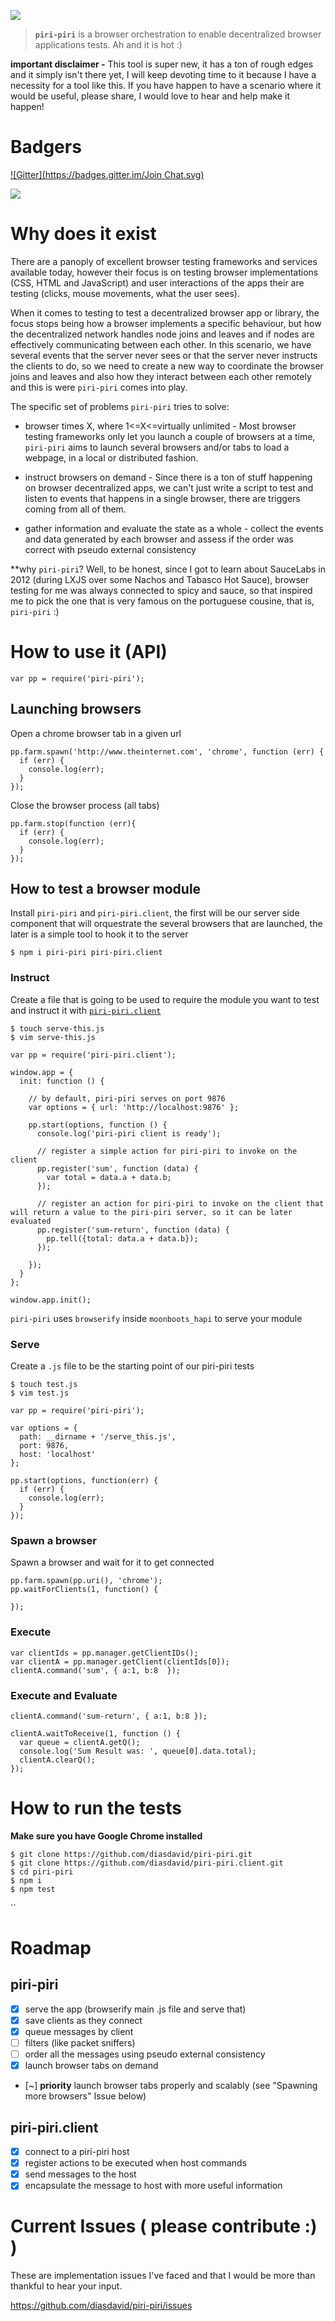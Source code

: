   ![](/img/logo.png)

> **`piri-piri`** is a browser orchestration to enable decentralized browser applications tests. Ah and it is hot :)

**important disclaimer -** This tool is super new, it has a ton of rough edges and it simply isn't there yet, I will keep devoting time to it because I have a necessity for a tool like this. If you have happen to have a scenario where it would be useful, please share, I would love to hear and help make it happen!

# Badgers
[![Gitter](https://badges.gitter.im/Join Chat.svg)](https://gitter.im/diasdavid/piri-piri?utm_source=badge&utm_medium=badge&utm_campaign=pr-badge&utm_content=badge)

[![](https://cldup.com/pgZbzoshyV-3000x3000.png)](http://www.gsd.inesc-id.pt/)

# Why does it exist

There are a panoply of excellent browser testing frameworks and services available today, however their focus is on testing browser implementations (CSS, HTML and JavaScript) and user interactions of the apps their are testing (clicks, mouse movements, what the user sees). 

When it comes to testing to test a decentralized browser app or library, the focus stops being how a browser implements a specific behaviour, but how the decentralized network handles node joins and leaves and if nodes are effectively communicating between each other. In this scenario, we have several events that the server never sees or that the server never instructs the clients to do, so we need to create a new way to coordinate the browser joins and leaves and also how they interact between each other remotely and this is were `piri-piri` comes into play.


The specific set of problems `piri-piri` tries to solve:

- browser times X, where 1<=X<=virtually unlimited - Most browser testing frameworks only let you launch a couple of browsers at a time, `piri-piri` aims to launch several browsers and/or tabs to load a webpage, in a local or distributed fashion.

- instruct browsers on demand - Since there is a ton of stuff happening on browser decentralized apps, we can't just write a script to test and listen to events that happens in a single browser, there are triggers coming from all of them.

- gather information and evaluate the state as a whole - collect the events and data generated by each browser and assess if the order was correct with pseudo external consistency

**why `piri-piri`? Well, to be honest, since I got to learn about SauceLabs in 2012 (during LXJS over some Nachos and Tabasco Hot Sauce), browser testing for me was always connected to spicy and sauce, so that inspired me to pick the one that is very famous on the portuguese cousine, that is, `piri-piri` :)


# How to use it (API)

```
var pp = require('piri-piri');
```

## Launching browsers 

Open a chrome browser tab in a given url
```
pp.farm.spawn('http://www.theinternet.com', 'chrome', function (err) {
  if (err) { 
    console.log(err);
  }
});
```

Close the browser process (all tabs)
```
pp.farm.stop(function (err){
  if (err) { 
    console.log(err);
  }
});
```

## How to test a browser module

Install `piri-piri` and `piri-piri.client`, the first will be our server side component that will orquestrate the several browsers that are launched, the later is a simple tool to hook it to the server

```
$ npm i piri-piri piri-piri.client
```

### Instruct

Create a file that is going to be used to require the module you want to test and instruct it with [`piri-piri.client`](https://github.com/diasdavid/piri-piri.client)


```
$ touch serve-this.js
$ vim serve-this.js
```

```
var pp = require('piri-piri.client');

window.app = {
  init: function () {

    // by default, piri-piri serves on port 9876
    var options = { url: 'http://localhost:9876' };
    
    pp.start(options, function () {
      console.log('piri-piri client is ready');

      // register a simple action for piri-piri to invoke on the client
      pp.register('sum', function (data) {
        var total = data.a + data.b;
      });

      // register an action for piri-piri to invoke on the client that will return a value to the piri-piri server, so it can be later evaluated
      pp.register('sum-return', function (data) {
        pp.tell({total: data.a + data.b});
      });

    });
  }
};

window.app.init();
```

`piri-piri` uses `browserify` inside `moonboots_hapi` to serve your module

### Serve

Create a `.js` file to be the starting point of our piri-piri tests

```
$ touch test.js
$ vim test.js
```

```
var pp = require('piri-piri');

var options = {
  path: __dirname + '/serve_this.js',
  port: 9876,
  host: 'localhost'
};

pp.start(options, function(err) {
  if (err) { 
    console.log(err); 
  }
});
```

### Spawn a browser

Spawn a browser and wait for it to get connected

```
pp.farm.spawn(pp.uri(), 'chrome');
pp.waitForClients(1, function() {
      
});    
```

### Execute

```
var clientIds = pp.manager.getClientIDs();
var clientA = pp.manager.getClient(clientIds[0]);
clientA.command('sum', { a:1, b:8  });
```


### Execute and Evaluate

```
clientA.command('sum-return', { a:1, b:8 });

clientA.waitToReceive(1, function () {
  var queue = clientA.getQ();
  console.log('Sum Result was: ', queue[0].data.total);
  clientA.clearQ();     
});

```


# How to run the tests

**Make sure you have Google Chrome installed**

```
$ git clone https://github.com/diasdavid/piri-piri.git
$ git clone https://github.com/diasdavid/piri-piri.client.git
$ cd piri-piri
$ npm i 
$ npm test
```


``

# Roadmap

## piri-piri
- [X] serve the app (browserify main .js file and serve that)
- [X] save clients as they connect
- [X] queue messages by client
- [ ] filters (like packet sniffers)
- [ ] order all the messages using pseudo external consistency
- [X] launch browser tabs on demand
- [~] **priority** launch browser tabs properly and scalably (see "Spawning more browsers" Issue below)

## piri-piri.client
- [X] connect to a piri-piri host
- [X] register actions to be executed when host commands
- [X] send messages to the host
- [X] encapsulate the message to host with more useful information

# Current Issues ( please contribute :) )

These are implementation issues I've faced and that I would be more than thankful to hear your input. 

https://github.com/diasdavid/piri-piri/issues
